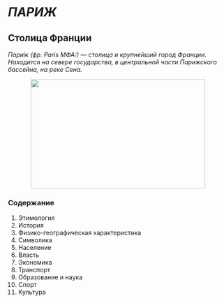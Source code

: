 # ***ПАРИЖ***
## Столица Франции
_Пари́ж (фр. Paris МФА:) — столица и крупнейший город Франции. Находится на севере государства, в центральной части Парижского бассейна, на реке Сена._
<p align="center">
  <img width="400" height="250" src="https://github.com/blademoon/Markdown/blob/main/Picture/cat.jpg">
</p>

### Содержание
1.	Этимология
2.	История
3.	Физико-географическая характеристика
4.	Символика
5.	Население
6.	Власть
7.	Экономика
8.	Транспорт
9.	Образование и наука
10.	Спорт
11.	Культура


